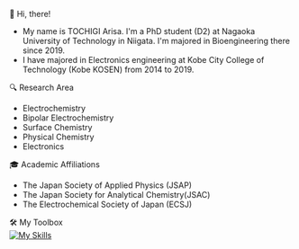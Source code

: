 👋 Hi, there!
- My name is TOCHIGI Arisa. I'm a PhD student (D2) at Nagaoka University of Technology in Niigata. I'm majored in Bioengineering there since 2019.
- I have majored in Electronics engineering at Kobe City College of Technology (Kobe KOSEN) from 2014 to 2019.


🔍 Research Area
- Electrochemistry
- Bipolar Electrochemistry
- Surface Chemistry
- Physical Chemistry
- Electronics


🎓 Academic Affiliations
- The Japan Society of Applied Physics (JSAP)
- The Japan Society for Analytical Chemistry(JSAC)
- The Electrochemical Society of Japan (ECSJ)


🛠️ My Toolbox  
[![My Skills](https://skillicons.dev/icons?i=github,html,latex,linux,py,vscode,windows)](https://skillicons.dev)
